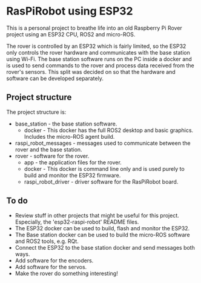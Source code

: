 # RasPiRobot using ESP32

This is a personal project to breathe life into an old Raspberry Pi Rover project using an ESP32 CPU, ROS2 and micro-ROS.

The rover is controlled by an ESP32 which is fairly limited, so the ESP32 only controls the rover hardware and communicates with the base station using Wi-Fi.  The base station software runs on the PC inside a docker and is used to send commands to the rover and process data received from the rover's sensors.  This split was decided on so that the hardware and software can be developed separately.

## Project structure

The project structure is:

* base_station - the base station software.
  * docker - This docker has the full ROS2 desktop and basic graphics.  Includes the micro-ROS agent build.
* raspi_robot_messages - messages used to communicate between the rover and the base station.
* rover - software for the rover.
  * app - the application files for the rover.
  * docker - This docker is command line only and is used purely to build and monitor the ESP32 firmware.
  * raspi_robot_driver - driver software for the RasPiRobot board.

## To do

* Review stuff in other projects that might be useful for this project.  Especially, the 'esp32-raspi-robot' README files.
* The ESP32 docker can be used to build, flash and monitor the ESP32.
* The Base station docker can be used to build the micro-ROS software and ROS2 tools, e.g. RQt.
* Connect the ESP32 to the base station docker and send messages both ways.
* Add software for the encoders.
* Add software for the servos.
* Make the rover do something interesting!
